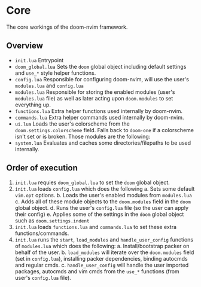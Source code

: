 # Core

The core workings of the doom-nvim framework.

## Overview
- `init.lua` Entrypoint
- `doom_global.lua` Sets the `doom` global object including default settings and `use_*` style helper functions.
- `config.lua` Responsible for configuring doom-nvim, will use the user's `modules.lua` and `config.lua`
- `modules.lua` Responsible for storing the enabled modules (user's `modules.lua` file) as well as later acting upon `doom.modules` to set everything up.
- `functions.lua` Extra helper functions used internally by doom-nvim.
- `commands.lua` Extra helper commands used internally by doom-nvim.
- `ui.lua` Loads the user's colorscheme from the `doom.settings.colorscheme` field.  Falls back to `doom-one` if a colorscheme isn't set or is broken.
Those modules are the following:
- `system.lua` Evaluates and caches some directories/filepaths to be used internally.

## Order of execution

1. `init.lua` requies `doom_global.lua` to set the `doom` global object.
2. `init.lua` loads `config.lua` which does the following
  a. Sets some default `vim.opt` options.
  b. Loads the user's enabled modules from `modules.lua`
  c. Adds all of these module objects to the `doom.modules` field in the `doom` global object.
  d. Runs the user's `config.lua` file (so the user can apply their config)
  e. Applies some of the settings in the `doom` global object such as `doom.settings.indent`
3. `init.lua` loads `functions.lua` and `commands.lua` to set these extra functions/commands.
4. `init.lua` runs the `start`, `load_modules` and `handle_user_config` functions of `modules.lua` which does the following:
  a. Install/bootstrap packer on behalf of the user.
  b. `load_modules` will iterate over the `doom.modules` field (set in `config.lua`), installing packer dependencies, binding autocmds and regular cmds.
  c. `handle_user_config` will handle the user imported packages, autocmds and vim cmds from the `use_*` functions (from user's `config.lua` file).
